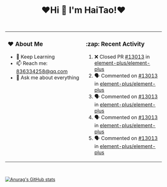 <h1 align="center">❤Hi 👋  I'm HaiTao!❤</h1>
<br>

<table>
<tr>
<td width="50%" valign="top">
  <h3 align="left"> ❤ About Me </h3>

- 🌱 Keep Learning
- 📫 Reach me: 836334258@qq.com
- 💬 Ask me about everything
</td>
<td width="50%" valign="top">
  <h3 align="left"> :zap: Recent Activity </h3>
  
<!--START_SECTION:activity-->
1. ❌ Closed PR [#13013](https://github.com/element-plus/element-plus/pull/13013) in [element-plus/element-plus](https://github.com/element-plus/element-plus)
2. 🗣 Commented on [#13013](https://github.com/element-plus/element-plus/issues/13013) in [element-plus/element-plus](https://github.com/element-plus/element-plus)
3. 🗣 Commented on [#13013](https://github.com/element-plus/element-plus/issues/13013) in [element-plus/element-plus](https://github.com/element-plus/element-plus)
4. 🗣 Commented on [#13013](https://github.com/element-plus/element-plus/issues/13013) in [element-plus/element-plus](https://github.com/element-plus/element-plus)
5. 🗣 Commented on [#13013](https://github.com/element-plus/element-plus/issues/13013) in [element-plus/element-plus](https://github.com/element-plus/element-plus)
<!--END_SECTION:activity-->
      
</td>
</tr>
</table>
<br>

[![Anurag's GitHub stats](https://github-readme-stats.vercel.app/api?username=836334258)](https://github.com/anuraghazra/github-readme-stats)


